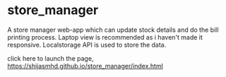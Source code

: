 # store_manager

A store manager web-app which can update stock details and do the bill printing process.
Laptop view is recommended as i haven't made it responsive.
Localstorage API is used to store the data.

click here to launch the page,
https://shijasmhd.github.io/store_manager/index.html
